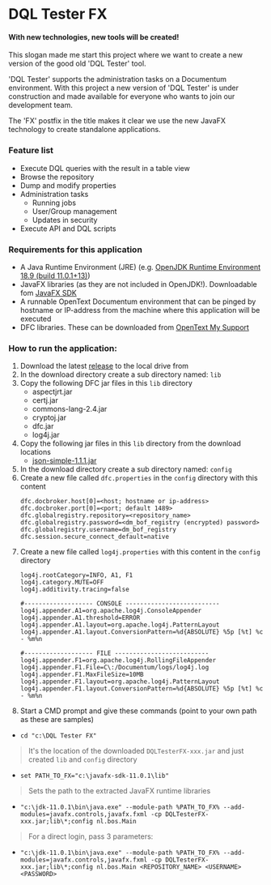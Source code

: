 # DQL Tester FX
#### With new technologies, new tools will be created!
This slogan made me start this project where we want to create a new version of the good old 'DQL Tester' tool.

'DQL Tester' supports the administration tasks on a Documentum environment. With this project a new version of 'DQL Tester' is under construction and made available for everyone who wants to join our development team.

The 'FX' postfix in the title makes it clear we use the new JavaFX technology to create standalone applications. 

### Feature list
* Execute DQL queries with the result in a table view
* Browse the repository
* Dump and modify properties
* Administration tasks
    * Running jobs
    * User/Group management
    * Updates in security
* Execute API and DQL scripts
     

### Requirements for this application
* A Java Runtime Environment (JRE) (e.g. [OpenJDK Runtime Environment 18.9 (build 11.0.1+13)](https://jdk.java.net/))
* JavaFX libraries (as they are not included in OpenJDK!). Downloadable fom [JavaFX SDK](https://gluonhq.com/products/javafx/)
* A runnable OpenText Documentum environment that can be pinged by hostname or IP-address from the machine where this application will be executed
* DFC libraries. These can be downloaded from [OpenText My Support](https://mysupport.opentext.com)

### How to run the application:
1. Download the latest [release](https://github.com/HetBenkt/DQL-Tester-FX/releases) to the local drive from
2. In the download directory create a sub directory named: `lib`
3. Copy the following DFC jar files in this `lib` directory
    * aspectjrt.jar
    * certj.jar
    * commons-lang-2.4.jar
    * cryptoj.jar
    * dfc.jar
    * log4j.jar
4. Copy the following jar files in this `lib` directory from the download locations
    * [json-simple-1.1.1.jar](https://code.google.com/archive/p/json-simple/)
5. In the download directory create a sub directory named: `config`
6. Create a new file called `dfc.properties` in the `config` directory with this content
    ```
    dfc.docbroker.host[0]=<host; hostname or ip-address>
    dfc.docbroker.port[0]=<port; default 1489>
    dfc.globalregistry.repository=<repository_name>
    dfc.globalregistry.password=<dm_bof_registry (encrypted) password>
    dfc.globalregistry.username=dm_bof_registry
    dfc.session.secure_connect_default=native
    ```
7. Create a new file called `log4j.properties` with this content in the `config` directory
    ```
    log4j.rootCategory=INFO, A1, F1
    log4j.category.MUTE=OFF
    log4j.additivity.tracing=false
    
    #------------------- CONSOLE --------------------------
    log4j.appender.A1=org.apache.log4j.ConsoleAppender
    log4j.appender.A1.threshold=ERROR
    log4j.appender.A1.layout=org.apache.log4j.PatternLayout
    log4j.appender.A1.layout.ConversionPattern=%d{ABSOLUTE} %5p [%t] %c - %m%n
    
    #------------------- FILE --------------------------
    log4j.appender.F1=org.apache.log4j.RollingFileAppender
    log4j.appender.F1.File=C\:/Documentum/logs/log4j.log
    log4j.appender.F1.MaxFileSize=10MB
    log4j.appender.F1.layout=org.apache.log4j.PatternLayout
    log4j.appender.F1.layout.ConversionPattern=%d{ABSOLUTE} %5p [%t] %c - %m%n
    ```
9. Start a CMD prompt and give these commands (point to your own path as these are samples)
* `cd "c:\DQL Tester FX"`
>It's the location of the downloaded `DQLTesterFX-xxx.jar` and just created `lib` and `config` directory
* `set PATH_TO_FX="c:\javafx-sdk-11.0.1\lib"`
>Sets the path to the extracted JavaFX runtime libraries
* `"c:\jdk-11.0.1\bin\java.exe" --module-path %PATH_TO_FX% --add-modules=javafx.controls,javafx.fxml -cp DQLTesterFX-xxx.jar;lib\*;config nl.bos.Main`
>For a direct login, pass 3 parameters: 
* `"c:\jdk-11.0.1\bin\java.exe" --module-path %PATH_TO_FX% --add-modules=javafx.controls,javafx.fxml -cp DQLTesterFX-xxx.jar;lib\*;config nl.bos.Main <REPOSITORY_NAME> <USERNAME> <PASSWORD>`